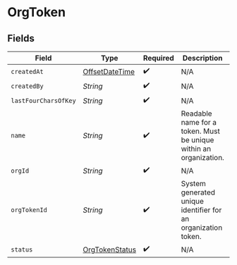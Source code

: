 # OrgToken


## Fields

| Field                                                                                     | Type                                                                                      | Required                                                                                  | Description                                                                               | Example                                                                                   |
| ----------------------------------------------------------------------------------------- | ----------------------------------------------------------------------------------------- | ----------------------------------------------------------------------------------------- | ----------------------------------------------------------------------------------------- | ----------------------------------------------------------------------------------------- |
| `createdAt`                                                                               | [OffsetDateTime](https://docs.oracle.com/javase/8/docs/api/java/time/OffsetDateTime.html) | :heavy_check_mark:                                                                        | N/A                                                                                       |                                                                                           |
| `createdBy`                                                                               | *String*                                                                                  | :heavy_check_mark:                                                                        | N/A                                                                                       | noreply@hathora.dev                                                                       |
| `lastFourCharsOfKey`                                                                      | *String*                                                                                  | :heavy_check_mark:                                                                        | N/A                                                                                       |                                                                                           |
| `name`                                                                                    | *String*                                                                                  | :heavy_check_mark:                                                                        | Readable name for a token. Must be unique within an organization.                         | ci-token                                                                                  |
| `orgId`                                                                                   | *String*                                                                                  | :heavy_check_mark:                                                                        | N/A                                                                                       |                                                                                           |
| `orgTokenId`                                                                              | *String*                                                                                  | :heavy_check_mark:                                                                        | System generated unique identifier for an organization token.                             | org-token-af469a92-5b45-4565-b3c4-b79878de67d2                                            |
| `status`                                                                                  | [OrgTokenStatus](../../models/shared/OrgTokenStatus.md)                                   | :heavy_check_mark:                                                                        | N/A                                                                                       |                                                                                           |
